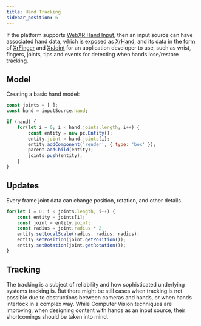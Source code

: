 ```yaml
---
title: Hand Tracking
sidebar_position: 6
---
```


If the platform supports [WebXR Hand Input][1], then an input source can have associated hand data, which is exposed as [XrHand][2], and its data in the form of [XrFinger][3] and [XrJoint][4] for an application developer to use, such as wrist, fingers, joints, tips and events for detecting when hands lose/restore tracking.

## Model

Creating a basic hand model:

```javascript
const joints = [ ];
const hand = inputSource.hand;

if (hand) {
    for(let i = 0; i < hand.joints.length; i++) {
        const entity = new pc.Entity();
        entity.joint = hand.joints[i];
        entity.addComponent('render', { type: 'box' });
        parent.addChild(entity);
        joints.push(entity);
    }
}
```

## Updates

Every frame joint data can change position, rotation, and other details.

```javascript
for(let i = 0; i < joints.length; i++) {
    const entity = joints[i];
    const joint = entity.joint;
    const radius = joint.radius * 2;
    entity.setLocalScale(radius, radius, radius);
    entity.setPosition(joint.getPosition());
    entity.setRotation(joint.getRotation());
}
```

## Tracking

The tracking is a subject of reliability and how sophisticated underlying systems tracking is. But there might be still cases when tracking is not possible due to obstructions between cameras and hands, or when hands interlock in a complex way. While Computer Vision techniques are improving, when designing content with hands as an input source, their shortcomings should be taken into mind.

[1]: https://immersive-web.github.io/webxr-hand-input/
[2]: https://api.playcanvas.com/classes/Engine.XrHand.html
[3]: https://api.playcanvas.com/classes/Engine.XrFinger.html
[4]: https://api.playcanvas.com/classes/Engine.XrJoint.html
